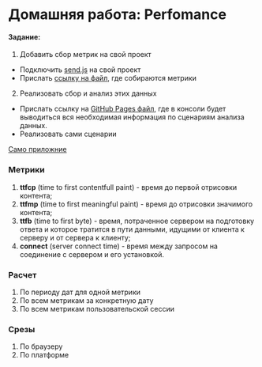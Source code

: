 # Домашняя работа: Perfomance

#### Задание:
1) Добавить сбор метрик на свой проект
- Подключить [send.js](https://github.com/VladimirovaAnastasia/homework-7/blob/master/src/stats/stats.js) на свой проект
- Прислать [ссылку на файл](https://github.com/VladimirovaAnastasia/homework-7/blob/master/src/app/index.js), где собираются метрики 

2) Реализовать сбор и анализ этих данных
- Прислать ссылку на [GitHub Pages файл](https://vladimirovaanastasia.github.io/homework-7/stats.html), где в консоли будет выводиться вся необходимая информация по сценариям анализа данных.
- Реализовать сами сценарии

[Само приложние](https://vladimirovaanastasia.github.io/homework-7/)


### Метрики
1) **ttfcp** (time to first contentfull paint) - время до первой отрисовки контента;
2) **ttfmp** (time to first meaningful paint) - время до отрисовки значимого контента;
3) **ttfb** (time to first byte) - время, потраченное сервером на подготовку ответа и которое тратится в пути данными, идущими от клиента к серверу и от сервера к клиенту;
4) **connect** (server connect time) - время между запросом на соединение с сервером и его установкой.

### Расчет
1) По периоду дат для одной метрики
2) По всем метрикам за конкретную дату
3) По всем метрикам пользовательской сессии

### Срезы
1) По браузеру
2) По платформе

